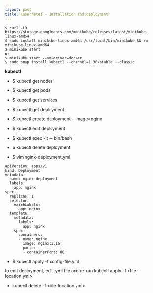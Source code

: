```yaml
---
layout: post
title: Kubernetes - installation and deployment
---
```


```
$ curl -LO https://storage.googleapis.com/minikube/releases/latest/minikube-linux-amd64
$ sudo install minikube-linux-amd64 /usr/local/bin/minikube && rm minikube-linux-amd64
$ minikube start
or
$ minikube start --vm-driver=docker
$ sudo snap install kubectl --channel=1.30/stable --classic
```

**kubectl** <br>
- $ kubectl get nodes
- $ kubectl get pods
- $ kubectl get services
- $ kubectl get deployment

- $ kubectl create deployment <deployment-name> --image=nginx
- $ kubectl edit deployment <deployment-name>
- $ kubectl exec -it <pod-name> -- bin/bash
- $ kubectl delete deployment <deployment-name>

- $ vim nginx-deployment.yml
```
apiVersion: apps/v1
kind: Deployment
metadata:
  name: nginx-deployment
  labels:
    app: nginx
spec:
  replicas: 1
  selector:
    matchLabels:
      app: nginx
  template:
    metadata:
      labels:
        app: nginx
    spec:
      containers:
      - name: nginx
        image: nginx:1.16
        ports:
        - containerPort: 80
```
- $ kubectl apply -f config-file.yml

to edit deployment, edit .yml file and re-run kubectl apply -f <file-location.yml>

- kubectl delete -f <file-location.yml>
